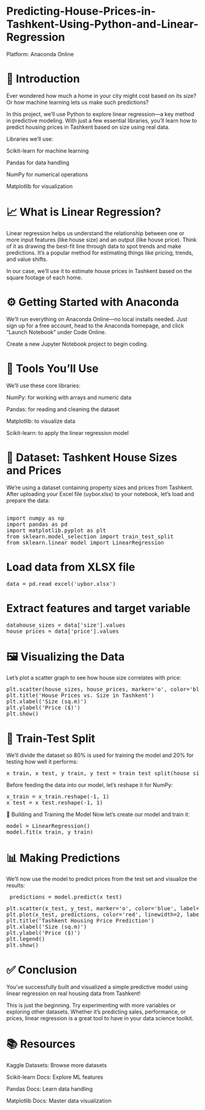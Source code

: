 # Predicting-House-Prices-in-Tashkent-Using-Python-and-Linear-Regression
Platform: Anaconda Online
# 📘 Introduction
Ever wondered how much a home in your city might cost based on its size? Or how machine learning lets us make such predictions?

In this project, we’ll use Python to explore linear regression—a key method in predictive modeling. With just a few essential libraries, you’ll learn how to predict housing prices in Tashkent based on size using real data.

Libraries we’ll use:

Scikit-learn for machine learning

Pandas for data handling

NumPy for numerical operations

Matplotlib for visualization

# 📈 What is Linear Regression?
Linear regression helps us understand the relationship between one or more input features (like house size) and an output (like house price). Think of it as drawing the best-fit line through data to spot trends and make predictions. It’s a popular method for estimating things like pricing, trends, and value shifts.

In our case, we’ll use it to estimate house prices in Tashkent based on the square footage of each home.

# ⚙️ Getting Started with Anaconda
We’ll run everything on Anaconda Online—no local installs needed. Just sign up for a free account, head to the Anaconda homepage, and click “Launch Notebook” under Code Online.

Create a new Jupyter Notebook project to begin coding.

# 🧰 Tools You’ll Use
We’ll use these core libraries:

NumPy: for working with arrays and numeric data

Pandas: for reading and cleaning the dataset

Matplotlib: to visualize data

Scikit-learn: to apply the linear regression model

# 🏡 Dataset: Tashkent House Sizes and Prices
We’re using a dataset containing property sizes and prices from Tashkent. After uploading your Excel file (uybor.xlsx) to your notebook, let’s load and prepare the data:

<pre> 
import numpy as np
import pandas as pd
import matplotlib.pyplot as plt
from sklearn.model_selection import train_test_split
from sklearn.linear_model import LinearRegression
</pre>

# Load data from XLSX file
<pre>data = pd.read_excel('uybor.xlsx')</pre>

# Extract features and target variable
<pre>datahouse_sizes = data['size'].values
house_prices = data['price'].values</pre>

# 🖼️ Visualizing the Data
Let’s plot a scatter graph to see how house size correlates with price:

<pre>
plt.scatter(house_sizes, house_prices, marker='o', color='blue')
plt.title('House Prices vs. Size in Tashkent')
plt.xlabel('Size (sq.m)')
plt.ylabel('Price ($)')
plt.show()</pre>

# 🧪 Train-Test Split
We’ll divide the dataset so 80% is used for training the model and 20% for testing how well it performs:

<pre>x_train, x_test, y_train, y_test = train_test_split(house_sizes, house_prices, test_size=0.2, random_state=42)</pre>

Before feeding the data into our model, let’s reshape it for NumPy:

<pre>
x_train = x_train.reshape(-1, 1)
x_test = x_test.reshape(-1, 1)</pre>
🤖 Building and Training the Model
Now let’s create our model and train it:

<pre>
model = LinearRegression()
model.fit(x_train, y_train)</pre>
# 📊 Making Predictions
We’ll now use the model to predict prices from the test set and visualize the results:

<pre> predictions = model.predict(x_test)</pre>

<pre>
plt.scatter(x_test, y_test, marker='o', color='blue', label='Actual Prices')
plt.plot(x_test, predictions, color='red', linewidth=2, label='Predicted Prices')
plt.title('Tashkent Housing Price Prediction')
plt.xlabel('Size (sq.m)')
plt.ylabel('Price ($)')
plt.legend()
plt.show()</pre>
# ✅ Conclusion
You’ve successfully built and visualized a simple predictive model using linear regression on real housing data from Tashkent!

This is just the beginning. Try experimenting with more variables or exploring other datasets. Whether it’s predicting sales, performance, or prices, linear regression is a great tool to have in your data science toolkit.

# 📚 Resources
Kaggle Datasets: Browse more datasets

Scikit-learn Docs: Explore ML features

Pandas Docs: Learn data handling

Matplotlib Docs: Master data visualization
